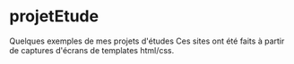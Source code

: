 # projetEtude
Quelques exemples de mes projets d'études
Ces sites ont été faits à partir de captures d'écrans de templates html/css.
